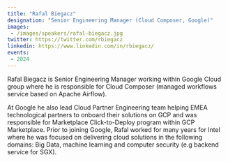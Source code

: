 ```yaml
---
title: "Rafal Biegacz"
designation: "Senior Engineering Manager (Cloud Composer, Google)"
images:
 - /images/speakers/rafal-biegacz.jpg
twitter: https://twitter.com/rbiegacz
linkedin: https://www.linkedin.com/in/rbiegacz/
events:
 - 2024
---
```


Rafal Biegacz is Senior Engineering Manager working within Google Cloud group where he is responsible for Cloud Composer (managed workflows service based on Apache Airflow).
 
At Google he also lead Cloud Partner Engineering team helping EMEA technological partners to onboard their solutions on GCP and was responsible for Marketplace Click-to-Deploy program within GCP Marketplace. Prior to joining Google, Rafal worked for many years for Intel where he was focused on delivering cloud solutions in the following domains: Big Data, machine learning and computer security (e.g backend service for SGX).